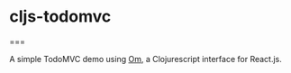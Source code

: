 # cljs-todomvc
===

A simple TodoMVC demo using [Om](https://github.com/swannodette/om), a Clojurescript interface for React.js.